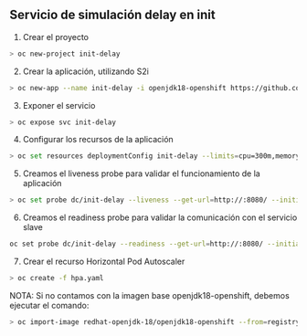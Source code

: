 ## Servicio de simulación delay en init

1. Crear el proyecto

```sh
> oc new-project init-delay
```

2. Crear la aplicación, utilizando S2i

```sh
> oc new-app --name init-delay -i openjdk18-openshift https://github.com/rofrba/examples-openshift --context-dir delay-init
```

3. Exponer el servicio
```sh
> oc expose svc init-delay
```

4. Configurar los recursos de la aplicación
```sh
> oc set resources deploymentConfig init-delay --limits=cpu=300m,memory=512Mi --requests=cpu=80m,memory=256Mi
```

5. Creamos el liveness probe para validar el funcionamiento de la aplicación
```sh
> oc set probe dc/init-delay --liveness --get-url=http://:8080/ --initial-delay-seconds=80 --timeout-seconds=2 --period-seconds=15
```
6. Creamos el readiness probe para validar la comunicación con el servicio slave
```sh
oc set probe dc/init-delay --readiness --get-url=http://:8080/ --initial-delay-seconds=80 --timeout-seconds=2 --period-seconds=15
```

7. Crear el recurso Horizontal Pod Autoscaler
```sh
> oc create -f hpa.yaml
```

NOTA: Si no contamos con la imagen base openjdk18-openshift, debemos ejecutar el comando: 
```sh
> oc import-image redhat-openjdk-18/openjdk18-openshift --from=registry.access.redhat.com/redhat-openjdk-18/openjdk18-openshift --confirm
```

